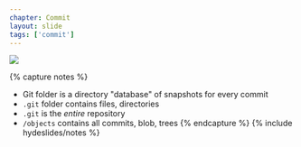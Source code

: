```yaml
---
chapter: Commit
layout: slide
tags: ['commit']
---
```


<img class="diagram" src="assets/diagrams/git-commit-structure.png">

{% capture notes %}
* Git folder is a directory "database" of snapshots for every commit
* `.git` folder contains files, directories
* `.git` is the _entire_ repository
* `/objects` contains all commits, blob, trees
{% endcapture %}
{% include hydeslides/notes %}